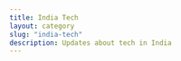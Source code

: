 ```yaml
---
title: India Tech
layout: category
slug: "india-tech"
description: Updates about tech in India
---
```


